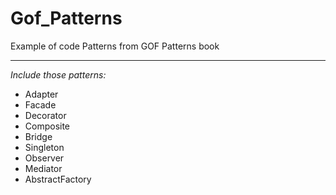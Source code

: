 # Gof_Patterns
Example of code Patterns from GOF Patterns book

--------------

*Include those patterns:*

- Adapter
- Facade
- Decorator
- Composite
- Bridge
- Singleton
- Observer
- Mediator
- AbstractFactory
